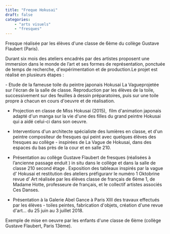 ```yaml
---
title: "Freque Hokusai"
draft: false
categories:
    - "arts visuels"
    - "fresques"
---
```

Fresque réalisée par les élèves d'une classe de 6ème du collège Gustave Flaubert (Paris). 

Durant six mois des ateliers encadrés par des artistes proposent une immersion dans le monde de l’art et ses formes de représentation, ponctuée de temps de recherche, d'expérimentation et de production.Le projet est réalisé en plusieurs étapes :

​- Etude de la fameuse toile du peintre japonais Hokusai ​La Vague ​projetée sur l'écran de la salle de classe. Reproduction par les élèves de la toile, successivement sur des feuilles à dessin préparatoires,  puis sur une toile propre à chacun en cours d'oeuvre et de réalisation.

- Projection en classe de ​Miss Hokusai​ ​(2015), ​ ​film d'animation japonais adapté d'un manga sur la vie d'une des filles du grand peintre Hokusai qui a aidé celui-ci dans son oeuvre.

- Interventions d'un architecte spécialiste des lumières en classe, et d'un peintre compositeur de fresques qui peint avec quelques élèves des fresques au collège - inspirées de La Vague de Hokusai, dans des espaces du bas près de la cour et en salle 210.

- Présentation au collège Gustave Flaubert de fresques (réalisées  à l’ancienne passage enduit ) in situ dans le collège et dans la  salle de classe 210 second étage . Exposition des tableaux  inspirés par la vague d’ Hokusai  et restitution des ateliers  préfiguranr le  numéro 1 Oktobrine revue d’ Art réalisée par les élèves  classe de français de 6ème 1, de Madame Hotte, professeure de français,  et le collectif  artistes associés Ces Danses.

- Présentation à la Galerie Abel Gance à Paris XIII des travaux effectués par les élèves - toiles peintes, fabrication d'objets, création d'une revue d'art... du 25 juin au 3 juillet 2018.

Exemple de mise en oeuvre par les enfants d'une classe de 6ème (collège Gustave Flaubert, Paris 13ème).
